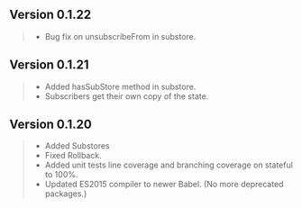 ## Version 0.1.22
> - Bug fix on unsubscribeFrom in substore.

## Version 0.1.21
> - Added hasSubStore method in substore.
> - Subscribers get their own copy of the state.

## Version 0.1.20
> - Added Substores
> - Fixed Rollback.
> - Added unit tests line coverage and branching coverage on stateful to 100%.
> - Updated ES2015 compiler to newer Babel. (No more deprecated packages.)
